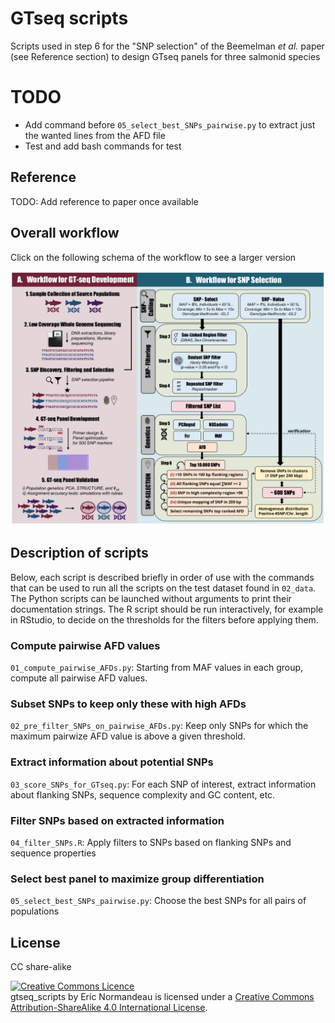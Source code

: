 # GTseq scripts

Scripts used in step 6 for the "SNP selection" of the Beemelman *et al.* paper
(see Reference section) to design GTseq panels for three salmonid species

# TODO

- Add command before `05_select_best_SNPs_pairwise.py` to extract just the
  wanted lines from the AFD file
- Test and add bash commands for test

## Reference

TODO: Add reference to paper once available

## Overall workflow

Click on the following schema of the workflow to see a larger version

![Schema of the workflow](02_data/workflow_figure.png)

## Description of scripts

Below, each script is described briefly in order of use with the commands that
can be used to run all the scripts on the test dataset found in `02_data`. The
Python scripts can be launched without arguments to print their documentation
strings. The R script should be run interactively, for example in RStudio, to
decide on the thresholds for the filters before applying them.

### Compute pairwise AFD values

`01_compute_pairwise_AFDs.py`: Starting from MAF values in each group, compute
all pairwise AFD values.

### Subset SNPs to keep only these with high AFDs

`02_pre_filter_SNPs_on_pairwise_AFDs.py`: Keep only SNPs for which the maximum
pairwize AFD value is above a given threshold.

### Extract information about potential SNPs

`03_score_SNPs_for_GTseq.py`: For each SNP of interest, extract information
about flanking SNPs, sequence complexity and GC content, etc.

### Filter SNPs based on extracted information

`04_filter_SNPs.R`: Apply filters to SNPs based on flanking SNPs and sequence
properties

### Select best panel to maximize group differentiation

`05_select_best_SNPs_pairwise.py`: Choose the best SNPs for all pairs of
     populations

## License

CC share-alike

<a rel="license" href="http://creativecommons.org/licenses/by-sa/4.0/"><img alt="Creative Commons Licence" style="border-width:0" src="https://i.creativecommons.org/l/by-sa/4.0/88x31.png" /></a><br /><span xmlns:dct="http://purl.org/dc/terms/" property="dct:title">gtseq_scripts</span> by <span xmlns:cc="http://creativecommons.org/ns#" property="cc:attributionName">Eric Normandeau</span> is licensed under a <a rel="license" href="http://creativecommons.org/licenses/by-sa/4.0/">Creative Commons Attribution-ShareAlike 4.0 International License</a>.
